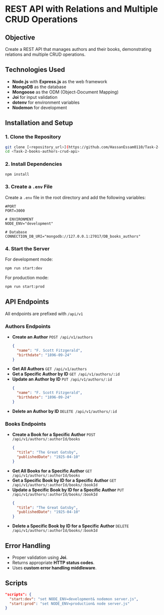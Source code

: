 # REST API with Relations and Multiple CRUD Operations

## Objective

Create a REST API that manages authors and their books, demonstrating relations and multiple CRUD operations.

## Technologies Used

- **Node.js** with **Express.js** as the web framework
- **MongoDB** as the database
- **Mongoose** as the ODM (Object-Document Mapping)
- **Joi** for input validation
- **dotenv** for environment variables
- **Nodemon** for development

## Installation and Setup

### 1. Clone the Repository

```sh
git clone [<repository_url>](https://github.com/HassanEssam0110/Task-2-books-authors-crud-api)
cd <Task-2-books-authors-crud-api>
```

### 2. Install Dependencies

```sh
npm install
```

### 3. Create a `.env` File

Create a `.env` file in the root directory and add the following variables:

```
#PORT
PORT=3000

# ENVIRONMENT
NODE_ENV="development"

# Database
CONNECTION_DB_URI="mongodb://127.0.0.1:27017/DB_books_authors"
```

### 4. Start the Server

For development mode:

```sh
npm run start:dev
```

For production mode:

```sh
npm run start:prod
```

## API Endpoints

All endpoints are prefixed with `/api/v1`

### Authors Endpoints

- **Create an Author** `POST /api/v1/authors`
  ```json
  {
    "name": "F. Scott Fitzgerald",
    "birthdate": "1896-09-24"
  }
  ```
- **Get All Authors** `GET /api/v1/authors`
- **Get a Specific Author by ID** `GET /api/v1/authors/:id`
- **Update an Author by ID** `PUT /api/v1/authors/:id`
  ```json
  {
    "name": "F. Scott Fitzgerald",
    "birthdate": "1896-09-24"
  }
  ```
- **Delete an Author by ID** `DELETE /api/v1/authors/:id`

### Books Endpoints

- **Create a Book for a Specific Author** `POST /api/v1/authors/:authorId/books`
  ```json
  {
    "title": "The Great Gatsby",
    "publishedDate": "1925-04-10"
  }
  ```
- **Get All Books for a Specific Author** `GET /api/v1/authors/:authorId/books`
- **Get a Specific Book by ID for a Specific Author** `GET /api/v1/authors/:authorId/books/:bookId`
- **Update a Specific Book by ID for a Specific Author** `PUT /api/v1/authors/:authorId/books/:bookId`
  ```json
  {
    "title": "The Great Gatsby",
    "publishedDate": "1925-04-10"
  }
  ```
- **Delete a Specific Book by ID for a Specific Author** `DELETE /api/v1/authors/:authorId/books/:bookId`

## Error Handling

- Proper validation using **Joi**.
- Returns appropriate **HTTP status codes**.
- Uses **custom error handling middleware**.

## Scripts

```json
"scripts": {
  "start:dev": "set NODE_ENV=development& nodemon server.js",
  "start:prod": "set NODE_ENV=production& node server.js"
}
```
